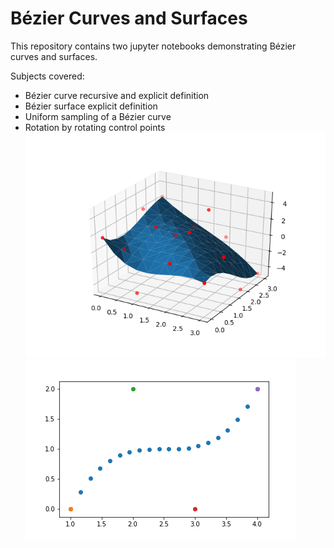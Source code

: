 # Bézier Curves and Surfaces
This repository contains two jupyter notebooks demonstrating Bézier curves and surfaces. 

Subjects covered: 

* Bézier curve recursive and explicit definition
* Bézier surface explicit definition
* Uniform sampling of a Bézier curve
* Rotation by rotating control points
![surface](surface.png)
![curve](curve.png)
